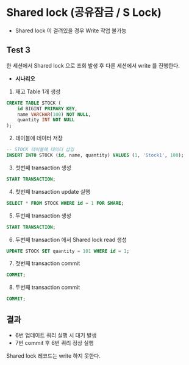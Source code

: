 # Shared lock (공유잠금 / S Lock)

- Shared lock 이 걸려있을 경우 Write 작업 불가능

## Test 3
한 세션에서 Shared lock 으로 조회 발생 후 
다른 세션에서 write 를 진행한다.

- **시나리오**
1. 재고 Table 1개 생성
```sql
CREATE TABLE STOCK (
    id BIGINT PRIMARY KEY,
    name VARCHAR(100) NOT NULL,
    quantity INT NOT NULL
);
```

2. 테이블에 데이터 저장
```sql
-- STOCK 테이블에 데이터 삽입
INSERT INTO STOCK (id, name, quantity) VALUES (1, 'Stock1', 100);
```

3. 첫번째 transaction 생성
```sql
START TRANSACTION;
```

4. 첫번째 transaction update 실행
```sql
SELECT * FROM STOCK WHERE id = 1 FOR SHARE;
```

5. 두번째 transaction 생성
```sql
START TRANSACTION;
```

6. 두번째 transaction 에서 Shared lock read 생성
```sql
UPDATE STOCK SET quantity = 101 WHERE id = 1;
```

7. 첫번째 transaction commit
```sql
COMMIT;
```

8. 두번째 transaction commit
```sql
COMMIT;
```

## 결과
- 6번 업데이트 쿼리 실행 시 대기 발생
- 7번 commit 후 6번 쿼리 정상 실행

Shared lock 레코드는 write 하지 못한다.
